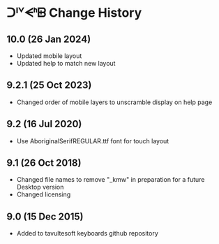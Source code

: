 ᑐᑊᘁᗕᑋᗸ Change History
============================
10.0 (26 Jan 2024)
-----------------
* Updated mobile layout
* Updated help to match new layout

9.2.1 (25 Oct 2023)
-----------------
* Changed order of mobile layers to unscramble display on help page

9.2 (16 Jul 2020)
-----------------
* Use AboriginalSerifREGULAR.ttf font for touch layout

9.1 (26 Oct 2018)
-----------------
* Changed file names to remove "_kmw" in preparation for a future Desktop version
* Changed licensing

9.0 (15 Dec 2015)
-----------------

* Added to tavultesoft keyboards github repository
